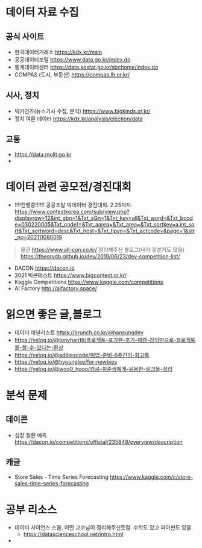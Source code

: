 # 데이터 자료 수집
## 공식 사이트
- 한국데이터거래소 https://kdx.kr/main
- 공공데이터포털 https://www.data.go.kr/index.do
- 통계데이터센터 https://data.kostat.go.kr/sbchome/index.do
- COMPAS (도시, 부동산) https://compas.lh.or.kr/

## 시사, 정치
- 빅카인즈(뉴스기사 수집, 분석) https://www.bigkinds.or.kr/ 
- 정치 여론 데이터 https://kdx.kr/analysis/election/data

## 교통
- https://data.molit.go.kr
- 

# 데이터 관련 공모전/경진대회
- !!!!진행중!!!!!! 공공조달 빅데이터 경진대회. 2.25까지. https://www.contestkorea.com/sub/view.php?displayrow=12&int_gbn=1&Txt_sGn=1&Txt_key=all&Txt_word=&Txt_bcode=030220005&Txt_code1=&Txt_aarea=&Txt_area=&Txt_sortkey=a.int_sort&Txt_sortword=desc&Txt_host=&Txt_tipyn=&Txt_actcode=&page=1&str_no=202111080019


> 올콘 https://www.all-con.co.kr/
> 정리해주신 블로그(내가 못본거도 많음) https://theorydb.github.io/dev/2019/06/23/dev-competition-list/

- DACON https://dacon.io
- 2021 빅콘테스트 https://www.bigcontest.or.kr/
- Kaggle Competitions https://www.kaggle.com/competitions
- AI Factory http://aifactory.space/

# 읽으면 좋은 글,블로그
- 데이터 애널리스트 https://brunch.co.kr/@hansungdev
- https://velog.io/@tonyhan18/프로젝트-포기한-후기-패캠-강의만으로-프로젝트를-할-수-있다는-환상
- https://velog.io/@addiescode/취업-준비-6주간의-회고록
- https://velog.io/@hyounglee/for-newbies
- https://velog.io/@woo0_hooo/컴공-취준생에게-유용한-링크들-정리


# 분석 문제
## 데이콘
- 심장 질환 예측 https://dacon.io/competitions/official/235848/overview/description

## 캐글
- Store Sales - Time Series Forecasting https://www.kaggle.com/c/store-sales-time-series-forecasting

# 공부 리소스
- 데이터 사이언스 스쿨, 어떤 교수님이 정리해주신듯함. 수학도 있고 파이썬도 있음.
	- https://datascienceschool.net/intro.html
- 